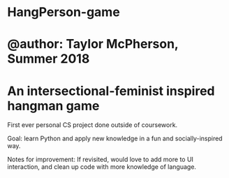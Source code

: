 # HangPerson-game
# @author: Taylor McPherson, Summer 2018
# An intersectional-feminist inspired hangman game

First ever personal CS project done outside of coursework. 

Goal: learn Python and apply new knowledge in a fun and socially-inspired way.

Notes for improvement: If revisited, would love to add more to UI interaction,
and clean up code with more knowledge of language.
